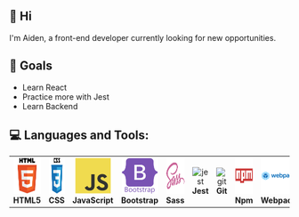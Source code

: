 ## 👋 Hi
<p align="left">I'm Aiden, a front-end developer currently looking for new opportunities.</p>

## 🎯 Goals
<ul>
  <li>Learn React</li>
  <li>Practice more with Jest</li>
  <li>Learn Backend</li>
</ul>

## 💻 Languages and Tools:
<table> <tr><td align="center"><img src="https://raw.githubusercontent.com/devicons/devicon/master/icons/html5/html5-original-wordmark.svg" alt="html5" width="65" height="65"/><br><span><b>HTML5</b></span></td>  
<td align="center"><img src="https://raw.githubusercontent.com/devicons/devicon/master/icons/css3/css3-original-wordmark.svg" alt="css3" width="65" height="65"/><br><span ><b>CSS</b></span></td> 
<td align="center"><img src="https://raw.githubusercontent.com/devicons/devicon/master/icons/javascript/javascript-original.svg" alt="javascript" width="65" height="65"/><br><span><b>JavaScript</b></span></td> 
<td align="center"><img src="https://raw.githubusercontent.com/devicons/devicon/master/icons/bootstrap/bootstrap-plain-wordmark.svg" alt="bootstrap" width="65" height="65"/><br><span><b>Bootstrap</b></span></td>
<td align="center"><img src="https://raw.githubusercontent.com/devicons/devicon/master/icons/sass/sass-original.svg" alt="sass" width="65" height="65"/><br><span><b>Sass</b></span></td>  
<td align="center"><img src="https://www.vectorlogo.zone/logos/jestjsio/jestjsio-icon.svg" alt="jest" width="65" height="65"/><br><span><b>Jest</b></span></td>
<td align="center"><img src="https://www.vectorlogo.zone/logos/git-scm/git-scm-icon.svg" alt="git" width="65" height="65"/><br><span><b>Git</b></span></td> 
<td align="center"><img src="https://raw.githubusercontent.com/devicons/devicon/d00d0969292a6569d45b06d3f350f463a0107b0d/icons/npm/npm-original-wordmark.svg" alt="npm" width="65" height="65"/><br><span><b>Npm</b></span></td>
<td align="center"><img src="https://raw.githubusercontent.com/devicons/devicon/d00d0969292a6569d45b06d3f350f463a0107b0d/icons/webpack/webpack-original-wordmark.svg" alt="webpack" width="65" height="65"/><br><span><b>Webpack</b></span></td>
</table>
